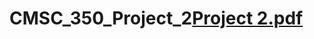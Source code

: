 # CMSC_350_Project_2[Project 2.pdf](https://github.com/Joelg96/CMSC_350_Project_2/files/10061621/Project.2.pdf)
